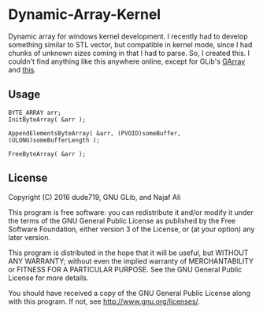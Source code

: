 # Dynamic-Array-Kernel 

Dynamic array for windows kernel development. I recently had to develop something similar to STL vector, but compatible in kernel mode, since I had chunks of unknown sizes coming in that I had to parse. So, I created this. I couldn't find anything like this anywhere online, except for GLib's [GArray](https://developer.gnome.org/glib/stable/glib-Arrays.html) and [this](https://www.happybearsoftware.com/implementing-a-dynamic-array).

## Usage

    BYTE_ARRAY arr;
    InitByteArray( &arr );

    AppendElementsByteArray( &arr, (PVOID)someBuffer, (ULONG)someBufferLength );

    FreeByteArray( &arr );
   
## License
    
Copyright (C) 2016 dude719, GNU GLib, and Najaf Ali

This program is free software: you can redistribute it and/or modify it under the terms of the GNU General Public License as published by the Free Software Foundation, either version 3 of the License, or (at your option) any later version.

This program is distributed in the hope that it will be useful, but WITHOUT ANY WARRANTY; without even the implied warranty of MERCHANTABILITY or FITNESS FOR A PARTICULAR PURPOSE. See the GNU General Public License for more details.

You should have received a copy of the GNU General Public License along with this program. If not, see http://www.gnu.org/licenses/.
